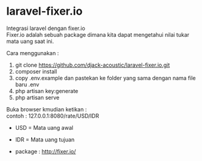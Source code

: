 # laravel-fixer.io
Integrasi laravel dengan fixer.io<br>
Fixer.io adalah sebuah package dimana kita dapat mengetahui nilai tukar mata uang saat ini.

Cara menggunakan :
1. git clone https://github.com/djack-acoustic/laravel-fixer.io.git
2. composer install
3. copy .env.example dan pastekan ke folder yang sama dengan nama file baru .env
4. php artisan key:generate
5. php artisan serve

Buka browser kmudian ketikan : <br>
contoh : 127.0.0.1:8080/rate/USD/IDR

- USD = Mata uang awal
- IDR = Mata uang tujuan

- package : http://fixer.io/
